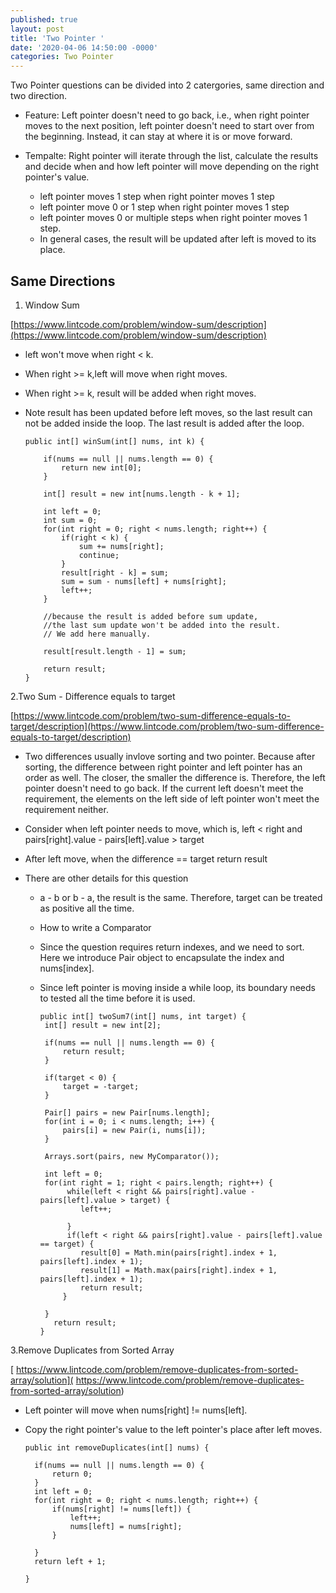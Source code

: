 ```yaml
---
published: true
layout: post
title: 'Two Pointer '
date: '2020-04-06 14:50:00 -0000'
categories: Two Pointer
---
```

Two Pointer questions can be divided into 2 catergories, same direction and two direction.


- Feature: Left pointer doesn't need to go back, i.e., when right pointer moves to the next position, left pointer doesn't need to start over from the beginning. Instead, it can stay at where it is or move forward.

- Tempalte: Right pointer will iterate through the list, calculate the results and decide when and how left pointer will move depending on the right pointer's value. 
	- left pointer moves 1 step when right pointer moves 1 step
    - left pointer move 0 or 1 step when right pointer moves 1 step
    - left pointer moves 0 or multiple steps when right pointer moves 1 step.
    - In general cases, the result will be updated after left is moved to its place.

## Same Directions

1. Window Sum

[https://www.lintcode.com/problem/window-sum/description](https://www.lintcode.com/problem/window-sum/description)

* left won't move when right < k.
* When right >= k,left will move when right moves.
* When right >= k, result will be added when right moves.
* Note result has been updated before left moves, so the last result can not be added inside the loop. The last result is added after the loop. 


      public int[] winSum(int[] nums, int k) {

          if(nums == null || nums.length == 0) {
              return new int[0]; 
          }

          int[] result = new int[nums.length - k + 1];

          int left = 0;
          int sum = 0;
          for(int right = 0; right < nums.length; right++) {
              if(right < k) {
                  sum += nums[right];
                  continue;
              }
              result[right - k] = sum;
              sum = sum - nums[left] + nums[right];
              left++;
          }

          //because the result is added before sum update, 
          //the last sum update won't be added into the result.
          // We add here manually.

          result[result.length - 1] = sum;

          return result;
      }
      
2.Two Sum - Difference equals to target

[https://www.lintcode.com/problem/two-sum-difference-equals-to-target/description](https://www.lintcode.com/problem/two-sum-difference-equals-to-target/description)
* Two differences usually invlove sorting and two pointer. Because after sorting, the difference between right pointer and left pointer has an order as well. The closer, the smaller the difference is. Therefore, the left pointer doesn't need to go back. If the current left doesn't meet the requirement, the elements on the left side of left pointer won't meet the requirement neither.

* Consider when left pointer needs to move, which is, left < right and pairs[right].value - pairs[left].value > target


* After left move, when the difference == target return result

* There are other details for this question
	* a - b or b - a, the result is the same. Therefore, target can be treated as positive all the time.
    * How to write a Comparator
    * Since the question requires return indexes, and we need to sort. Here we introduce Pair object to encapsulate the index and nums[index].
    * Since left pointer is moving inside a while loop, its boundary needs to tested all the time before it is used.
    
          public int[] twoSum7(int[] nums, int target) {
           int[] result = new int[2];

           if(nums == null || nums.length == 0) {
               return result;
           }

           if(target < 0) {
               target = -target;
           }

           Pair[] pairs = new Pair[nums.length];
           for(int i = 0; i < nums.length; i++) {
               pairs[i] = new Pair(i, nums[i]);
           }

           Arrays.sort(pairs, new MyComparator());

           int left = 0;
           for(int right = 1; right < pairs.length; right++) {
                while(left < right && pairs[right].value - pairs[left].value > target) {
                   left++;

                }
                if(left < right && pairs[right].value - pairs[left].value == target) {
                   result[0] = Math.min(pairs[right].index + 1, pairs[left].index + 1);
                   result[1] = Math.max(pairs[right].index + 1, pairs[left].index + 1);
                   return result; 
               }

           }
             return result;
          }
   
   
3.Remove Duplicates from Sorted Array

[  https://www.lintcode.com/problem/remove-duplicates-from-sorted-array/solution](  https://www.lintcode.com/problem/remove-duplicates-from-sorted-array/solution)
* Left pointer will move when nums[right] != nums[left].

* Copy the right pointer's value to the left pointer's place after left moves.


      public int removeDuplicates(int[] nums) {
        
        if(nums == null || nums.length == 0) {
            return 0;
        }
        int left = 0;
        for(int right = 0; right < nums.length; right++) {
            if(nums[right] != nums[left]) {
                left++;
                nums[left] = nums[right];
            }
            
        }
        return left + 1;
    
      }
